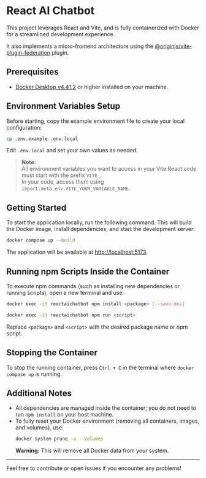 # React AI Chatbot

This project leverages React and Vite, and is fully containerized with Docker for a streamlined development experience.

It also implements a micro-frontend architecture using the [@originjs/vite-plugin-federation](https://github.com/originjs/vite-plugin-federation) plugin.

## Prerequisites

- [Docker Desktop v4.41.2](https://www.docker.com/products/docker-desktop/) or higher installed on your machine.

## Environment Variables Setup

Before starting, copy the example environment file to create your local configuration:

```bash
cp .env.example .env.local
```

Edit `.env.local` and set your own values as needed.

> **Note:**  
> All environment variables you want to access in your Vite React code must start with the prefix `VITE_`.  
> In your code, access them using `import.meta.env.VITE_YOUR_VARIABLE_NAME`.

## Getting Started

To start the application locally, run the following command. This will build the Docker image, install dependencies, and start the development server:

```bash
docker compose up --build
```

The application will be available at [http://localhost:5173](http://localhost:5173).

## Running npm Scripts Inside the Container

To execute npm commands (such as installing new dependencies or running scripts), open a new terminal and use:

```bash
docker exec -it reactaichatbot npm install <package> [--save-dev]
```

```bash
docker exec -it reactaichatbot npm run <script>
```

Replace `<package>` and `<script>` with the desired package name or npm script.

## Stopping the Container

To stop the running container, press `Ctrl + C` in the terminal where `docker compose up` is running.

## Additional Notes

- All dependencies are managed inside the container; you do not need to run `npm install` on your host machine.
- To fully reset your Docker environment (removing all containers, images, and volumes), use:
  ```bash
  docker system prune -a --volumes
  ```
  **Warning:** This will remove all Docker data from your system.

---

Feel free to contribute or open issues if you encounter any problems!
